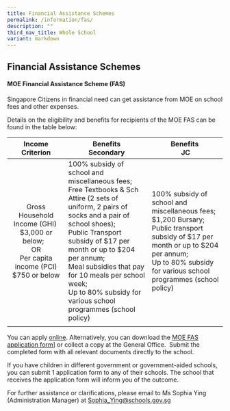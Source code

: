 ```yaml
---
title: Financial Assistance Schemes
permalink: /information/fas/
description: ""
third_nav_title: Whole School
variant: markdown
---
```

## Financial Assistance Schemes

#### MOE Financial Assistance Scheme (FAS)

Singapore Citizens in financial need can get assistance from MOE on school fees and other expenses.

Details on the eligibility and benefits for recipients of the MOE FAS can be found in the table below:

|  Income Criterion |  Benefits <br>Secondary |  Benefits&nbsp;<br>JC |
|:---:|---|---|
|Gross Household Income (GHI)&nbsp; $3,000 or below;&nbsp; &nbsp; <br>OR<br> Per capita income (PCI) $750 or below | 100% subsidy of school and miscellaneous fees; <br> Free Textbooks &amp; Sch Attire (2 sets of uniform, 2 pairs of socks and a pair of school shoes);<br> Public Transport subsidy of $17 per month or up to $204 per annum; <br> Meal subsidies that pay for 10 meals per school week;<br> Up to 80% subsidy for various school programmes (school policy) | 100% subsidy of school and miscellaneous fees; <br> $1,200 Bursary;  <br> Public transport subsidy of $17 per month or up to $204 per annum; <br> Up to 80% subsidy for various school programmes (school policy)
|  |  |  |

You can apply [online](https://go.gov.sg/moe-efas). Alternatively, you can download the  [MOE FAS application form](https://drive.google.com/file/d/1-Udggoun-H4cxdP02ZgDLdN52RLBrktB/view?usp=drive_link)] or collect a copy at the General Office.&nbsp; Submit the completed form with all relevant documents directly to the school.

If you have children in different government or government-aided schools, you can submit 1 application form to any of their schools. The school that receives the application form will inform you of the outcome. 

For further assistance or clarifications, please email to Ms Sophia Ying (Administration Manager) at [Sophia_Ying@schools.gov.sg](Sophia_Ying@schools.gov.sg)

